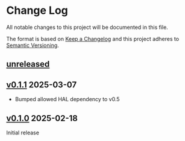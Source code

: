 Change Log
=======

All notable changes to this project will be documented in this file.

The format is based on [Keep a Changelog](http://keepachangelog.com/)
and this project adheres to [Semantic Versioning](http://semver.org/).

## [unreleased]

## [v0.1.1] 2025-03-07

- Bumped allowed HAL dependency to v0.5

## [v0.1.0] 2025-02-18

Initial release

[unreleased]: https://egit.irs.uni-stuttgart.de/rust/va416xx-rs/compare/va416xx-embassy-v0.1.1...HEAD
[v0.1.1]: https://egit.irs.uni-stuttgart.de/rust/va416xx-rs/compare/va416xx-embassy-v0.1.0...va416xx-embassy-v0.1.1
[v0.1.0]: https://egit.irs.uni-stuttgart.de/rust/va416xx-rs/src/tag/va416xx-embassy-v0.1.0
